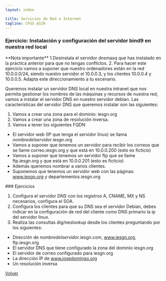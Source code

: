 ```yaml
---
layout: index

title: Servicios de Red e Internet
tagline: CFGS ASIR
---
```

### Ejercicio: Instalación y configuración del servidor bind9 en nuestra red local

<div class='nota' markdown='1'>
**Nota importante**
1.Desinstala el servidor dnsmasq que has instalado en la práctica anterior para que no tengas conflictos.
2. Para hacer este ejercicio vamos a suponer que nuestro ordenadores están en la red 10.0.0.0/24, siendo nuestro servidor el 10.0.0.3, y los clientes 10.0.0.4 y 10.0.0.5. Adapta este direccionamiento a tu escenario.
</div>

Queremos instalar un servidor DNS local en nuestra intranet que nos permita gestionar los nombres de las máquinas y recursos de nuestra red, vamos a instalar el servidor DNS en nuestro servidor debian. Las características del servidor DNS que queremos instalar son las siguientes:

1) Vamos a crear una zona para el dominio: iesgn.org
2) Vamos a crear una zona de resolución inversa.
3) Vamos a tener los siguientes FQDN

* El servidor web (IP que tenga el servidor linux) se llama *nombredelservidor*.iesgn.org
* Vamos a suponer que tenemos un servidor para recibir los correos que se llame correo.iesgn.org y que está en 10.0.0.200 (esto es ficticio)
* Vamos a suponer que tenemos un servidor ftp que se llame ftp.iesgn.org y que está en 10.0.0.201 (esto es ficticio)
* Además queremos nombrar a varios clientes.
* Suponemos que tenemos un servidor web con las páginas: www.iesgn.org y departementos.iesgn.org

<div class='ejercicios' markdown='1'>
### Ejercicios 

1) Configura el servidor DNS con los registros A, CNAME, MX y NS necesarios, configura el SOA. 
2) Configura los clientes para que su DNS sea el servidor Debian, debes indicar en la configuración de red del cliente como DNS primario la ip del servidor linux.
3) Realiza las consultas dig/neslookup desde los clientes preguntando por los siguientes:

* Dirección de *nombredelservidor*.iesgn.com, www.iesgn.org, ftp.iesgn.org
* El servidor DNS que tiene configurado la zona del dominio iesgn.org
* El servidor de correo configurado para iesgn.org
* La dirección IP de www.josedomingo.org
* Un resolución inversa

</div>

[Volver](index)
